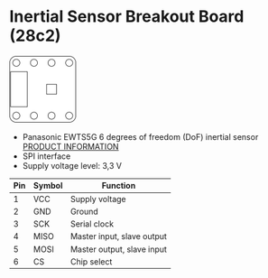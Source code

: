 # Inertial Sensor Breakout Board (28c2)
![Inertial Sensor Breakout Board (28c2)](../../assets/outline-28c2.png)

* Panasonic EWTS5G 6 degrees of freedom (DoF) inertial sensor [PRODUCT INFORMATION](https://industry.panasonic.eu/products/components/sensors/6dof-inertial-sensor?utm_campaign=iot-components&utm_medium=github&utm_source=page-28c2)
* SPI interface
* Supply voltage level: 3,3 V

| Pin | Symbol | Function                   |
|-----|--------|----------------------------|
| 1   | VCC    | Supply voltage             |
| 2   | GND    | Ground                     |
| 3   | SCK    | Serial clock               |
| 4   | MISO   | Master input, slave output |
| 5   | MOSI   | Master output, slave input |
| 6   | CS     | Chip select                |
